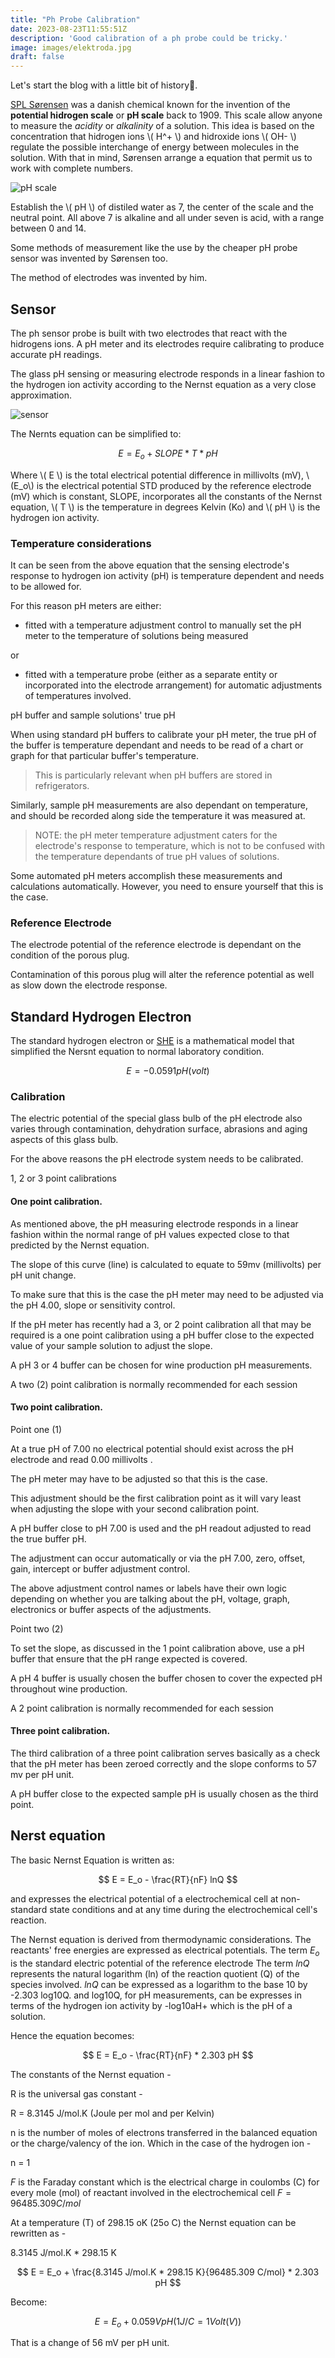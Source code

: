 ```yaml
---
title: "Ph Probe Calibration"
date: 2023-08-23T11:55:51Z
description: 'Good calibration of a ph probe could be tricky.'
image: images/elektroda.jpg
draft: false
---
```

Let's start the blog with a little bit of history🦄.

[SPL Sørensen](https://es.m.wikipedia.org/wiki/S._P._L._S%C3%B8rensen) was a danish chemical known for the invention of the **potential hidrogen scale** or **pH scale** back to 1909. This scale allow anyone to measure the _acidity_ or _alkalinity_ of a solution. This idea is based on the concentration that hidrogen ions \\( H^+ \\) and hidroxide ions \\( OH- \\) regulate the possible interchange of energy between molecules in the solution. With that in mind, Sørensen arrange a equation that permit us to work with complete numbers.

![pH scale](images/ph-scale.webp)

Establish the \\( pH \\) of distiled water as 7, the center of the scale and the neutral point. All above 7 is alkaline and all under seven is acid, with a range between 0 and 14.

Some methods of measurement like the use by the cheaper pH probe sensor was invented by Sørensen too. 

The method of electrodes was invented by him.

## Sensor

The ph sensor probe is built with two electrodes that react with the hidrogens ions. A pH meter and its electrodes require calibrating to produce accurate pH readings.

The glass pH sensing or measuring electrode responds in a linear fashion to the hydrogen ion activity according to the Nernst equation as a very close approximation.

![sensor](images/pH-probe-cross-section-blog-img.webp)

The Nernts equation can be simplified to:

$$
E = E_o + SLOPE * T * pH
$$

Where \\( E \\) is the total electrical potential difference in millivolts (mV), \\(E_o\\) is the electrical potential STD produced by the reference electrode (mV) which is constant, SLOPE, incorporates all the constants of the Nernst equation, \\( T \\)  is the temperature in degrees Kelvin (Ko) and \\( pH \\) is the hydrogen ion activity.


### Temperature considerations

It can be seen from the above equation that the sensing electrode's response to hydrogen ion activity (pH) is temperature dependent and needs to be allowed for.

For this reason pH meters are either:

- fitted with a temperature adjustment control to manually set the pH meter to the temperature of solutions being measured

or

- fitted with a temperature probe (either as a separate entity or incorporated into the electrode arrangement) for automatic adjustments of temperatures involved.


pH buffer and sample solutions' true pH

When using standard pH buffers to calibrate your pH meter, the true pH of the buffer is temperature dependant and needs to be read of a chart or graph for that particular buffer's temperature.

> This is particularly relevant when pH buffers are stored in refrigerators.

Similarly, sample pH measurements are also dependant on temperature, and should be recorded along side the temperature it was measured at.

>  NOTE: the pH meter temperature adjustment caters for the electrode's response to temperature, which is not to be confused with the temperature dependants of true pH values of solutions.

Some automated pH meters accomplish these measurements and calculations automatically. However, you need to ensure yourself that this is the case.

### Reference Electrode

The electrode potential of the reference electrode is dependant on the condition of the porous plug.

Contamination of this porous plug will alter the reference potential as well as slow down the electrode response.

## Standard Hydrogen Electron
The standard hydrogen electron or [SHE](https://en.m.wikipedia.org/wiki/Standard_hydrogen_electrode)
is a mathematical model that simplified the Nersnt equation to normal laboratory condition.

$$
E=-0.0591 pH (volt)
$$

### Calibration

The electric potential of the special glass bulb of the pH electrode also varies through contamination, dehydration surface, abrasions and aging aspects of this glass bulb.

For the above reasons the pH electrode system needs to be calibrated.


1, 2 or 3 point calibrations

#### One point calibration.

As mentioned above, the pH measuring electrode responds in a linear fashion within the normal range of pH values expected close to that predicted by the Nernst equation.

The slope of this curve (line) is calculated to equate to 59mv (millivolts) per pH unit change.

To make sure that this is the case the pH meter may need to be adjusted via the pH 4.00, slope or sensitivity control.

If the pH meter has recently had a 3, or 2 point calibration all that may be required is a one point calibration using a pH buffer close to the expected value of your sample solution to adjust the slope.

A pH 3 or 4 buffer can be chosen for wine production pH measurements.

A two (2) point calibration is normally recommended for each session


#### Two point calibration.

Point one (1)

At a true pH of 7.00 no electrical potential should exist across the pH electrode and read 0.00 millivolts .

The pH meter may have to be adjusted so that this is the case.

This adjustment should be the first calibration point as it will vary least when adjusting the slope with your second calibration point.

A pH buffer close to pH 7.00 is used and the pH readout adjusted to read the true buffer pH.

The adjustment can occur automatically or via the pH 7.00, zero, offset, gain, intercept or buffer adjustment control.

The above adjustment control names or labels have their own logic depending on whether you are talking about the pH, voltage, graph, electronics or buffer aspects of the adjustments.

Point two (2)

To set the slope, as discussed in the 1 point calibration above, use a pH buffer that ensure that the pH range expected is covered.

A pH 4 buffer is usually chosen the buffer chosen to cover the expected pH throughout wine production.

A 2 point calibration is normally recommended for each session


#### Three point calibration.

The third calibration of a three point calibration serves basically as a check that the pH meter has been zeroed correctly and the slope conforms to 57 mv per pH unit.

A pH buffer close to the expected sample pH is usually chosen as the third point.

## Nerst equation
The basic Nernst Equation is written as:

$$
E = E_o - \frac{RT}{nF} lnQ 
$$

and expresses the electrical potential of a electrochemical cell at non-standard state conditions and at any time during the electrochemical cell's reaction.

The Nernst equation is derived from thermodynamic considerations.
The reactants' free energies are expressed as electrical potentials.
The term $E_o$ is the standard electric potential of the reference electrode
The term $lnQ$ represents the natural logarithm (ln) of the reaction quotient (Q) of the species involved. $lnQ$ can be expressed as a logarithm to the base 10 by -2.303 log10Q.
and log10Q, for pH measurements, can be expresses in terms of the hydrogen ion activity by -log10aH+ which is the pH of a solution.

Hence the equation becomes:

$$
E = E_o - \frac{RT}{nF} * 2.303 pH 
$$

The constants of the Nernst equation -

R is the universal gas constant -

R = 8.3145 J/mol.K (Joule per mol and per Kelvin)


n is the number of moles of electrons transferred in the balanced equation or the charge/valency of the ion. Which in the case of the hydrogen ion -

n = 1


$F$ is the Faraday constant which is the electrical charge in coulombs (C) for every mole (mol) of reactant involved in the electrochemical cell $F = 96485.309 C/mol$


At a temperature (T) of 298.15 oK (25o C) the Nernst equation can be rewritten as -


8.3145 J/mol.K * 298.15 K

$$
E = E_o + \frac{8.3145 J/mol.K * 298.15 K}{96485.309 C/mol} * 2.303 pH 
$$

Become:

$$
E = E_o + 0.059 V pH (1 J/C = 1 Volt (V))
$$

That is a change of 56 mV per pH unit.